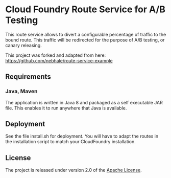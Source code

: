 # Cloud Foundry Route Service for A/B Testing

This route service allows to divert a configurable percentage of traffic to the bound route. 
This traffic will be redirected for the purpose of A/B testing, or canary releasing. 

This project was forked and adapted from here: https://github.com/nebhale/route-service-example

## Requirements
### Java, Maven
The application is written in Java 8 and packaged as a self executable JAR file. This enables it to run anywhere that Java is available.

## Deployment

See the file install.sh for deployment. You will have to adapt the routes in
the installation script to match your CloudFoundry installation. 

## License
The project is released under version 2.0 of the [Apache License][a].

[a]: http://www.apache.org/licenses/LICENSE-2.0
[b]: http://projects.spring.io/spring-boot/
[c]: https://console.run.pivotal.io/register
[i]: http://docs.run.pivotal.io/devguide/installcf/install-go-cli.html
[j]: http://www.jetbrains.com/idea/
[r]: http://docs.cloudfoundry.org/services/route-services.html
[y]: manifest.yml
